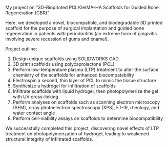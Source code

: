 My project on "3D-Bioprinted PCL/GelMA-HA Scaffolds for Guided Bone Regeneration (GBR)"  

Here, we developed a novel, biocompatible, and biodegradable 3D printed scaffold for the purpose of surgical implantation and guided bone regeneration in patients with periodontitis (an extreme form of gingivitis involving severe recession of gums and enamel).  

Project outline:  
1. Design unique scaffolds using SOLIDWORKS CAD.
2. 3D print scaffolds using polycaprolactone (PCL)
3. Perform low-temperature plasma (LTP) treatment to alter the surface chemistry of the scaffolds for enhanced biocompatability
4. Electrospin a second, thin layer of PCL to mimic the tissue structure
5. Synthesize a hydrogel for infiltration of scaffolds
6. Infiltrate scaffolds with liquid hydrogel, then photopolymerize the gel with UV cross-linking
7. Perform analyses on scaffolds such as scanning electron microscopy (SEM), x-ray photoelectron spectroscopy (XPS), FT-IR, rheology, and water contact angle
8. Perform cell-viability assays on scaffolds to determine biocompatibility

We successfully completed this project, discovering novel effects of LTP treatment on photopolymerization of hydrogel, leading to weakened structural integrity of infiltrated scaffolds.
